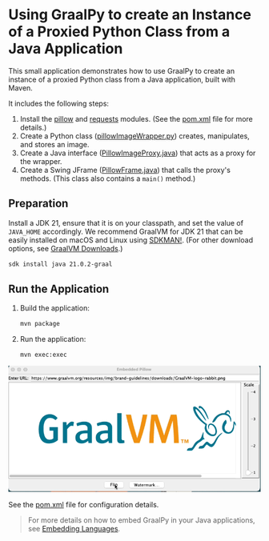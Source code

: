 # Using GraalPy to create an Instance of a Proxied Python Class from a Java Application 

This small application demonstrates how to use GraalPy to create an instance of a proxied Python class from a Java application, built with Maven.

It includes the following steps:
1. Install the [pillow](https://pillow.readthedocs.io/en/stable/) and [requests](https://pypi.org/project/requests/) modules. (See the [pom.xml](./pom.xml) file for more details.)
2. Create a Python class ([pillowImageWrapper.py](src/main/resources/vfs/proj/pillowImageWrapper.py)) creates, manipulates, and stores an image.
3. Create a Java interface ([PillowImageProxy.java](src/main/java/com/oracle/example/graalpy/PillowImageProxy.java)) that acts as a proxy for the wrapper.
4. Create a Swing JFrame ([PillowFrame.java](src/main/java/com/oracle/example/graalpy/PillowFrame.java)) that calls the proxy's methods. (This class also contains a `main()` method.)

## Preparation

Install a JDK 21, ensure that it is on your classpath, and set the value of `JAVA_HOME` accordingly.
We recommend GraalVM for JDK 21 that can be easily installed on macOS and Linux using [SDKMAN!](https://sdkman.io/). (For other download options, see [GraalVM Downloads](https://www.graalvm.org/downloads/).)
```bash
sdk install java 21.0.2-graal
```

## Run the Application

1. Build the application:
    ```bash
    mvn package
    ```
2. Run the application:
    ```bash
    mvn exec:exec
    ```

![Embedded Pillow Java Application](Embedded%20Pillow.gif)

See the [pom.xml](./pom.xml) file for configuration details.

> For more details on how to embed GraalPy in your Java applications, see [Embedding Languages](https://www.graalvm.org/latest/reference-manual/embed-languages/).